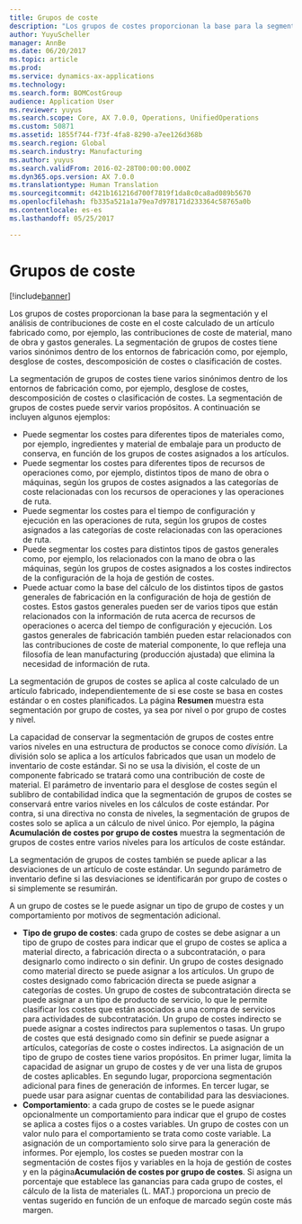 ```yaml
---
title: Grupos de coste
description: "Los grupos de costes proporcionan la base para la segmentación y el análisis de contribuciones de coste en el coste calculado de un artículo fabricado como, por ejemplo, las contribuciones de coste de material, mano de obra y gastos generales. La segmentación de grupos de costes tiene varios sinónimos dentro de los entornos de fabricación como, por ejemplo, desglose de costes, descomposición de costes o clasificación de costes."
author: YuyuScheller
manager: AnnBe
ms.date: 06/20/2017
ms.topic: article
ms.prod: 
ms.service: dynamics-ax-applications
ms.technology: 
ms.search.form: BOMCostGroup
audience: Application User
ms.reviewer: yuyus
ms.search.scope: Core, AX 7.0.0, Operations, UnifiedOperations
ms.custom: 50871
ms.assetid: 1855f744-f73f-4fa8-8290-a7ee126d368b
ms.search.region: Global
ms.search.industry: Manufacturing
ms.author: yuyus
ms.search.validFrom: 2016-02-28T00:00:00.000Z
ms.dyn365.ops.version: AX 7.0.0
ms.translationtype: Human Translation
ms.sourcegitcommit: d421b161216d700f7819f1da8c0ca8ad089b5670
ms.openlocfilehash: fb335a521a1a79ea7d978171d233364c58765a0b
ms.contentlocale: es-es
ms.lasthandoff: 05/25/2017

---
```


# <a name="cost-groups"></a>Grupos de coste

[!include[banner](../includes/banner.md)]


Los grupos de costes proporcionan la base para la segmentación y el análisis de contribuciones de coste en el coste calculado de un artículo fabricado como, por ejemplo, las contribuciones de coste de material, mano de obra y gastos generales. La segmentación de grupos de costes tiene varios sinónimos dentro de los entornos de fabricación como, por ejemplo, desglose de costes, descomposición de costes o clasificación de costes. 

La segmentación de grupos de costes tiene varios sinónimos dentro de los entornos de fabricación como, por ejemplo, desglose de costes, descomposición de costes o clasificación de costes. La segmentación de grupos de costes puede servir varios propósitos. A continuación se incluyen algunos ejemplos:

-   Puede segmentar los costes para diferentes tipos de materiales como, por ejemplo, ingredientes y material de embalaje para un producto de conserva, en función de los grupos de costes asignados a los artículos.
-   Puede segmentar los costes para diferentes tipos de recursos de operaciones como, por ejemplo, distintos tipos de mano de obra o máquinas, según los grupos de costes asignados a las categorías de coste relacionadas con los recursos de operaciones y las operaciones de ruta.
-   Puede segmentar los costes para el tiempo de configuración y ejecución en las operaciones de ruta, según los grupos de costes asignados a las categorías de coste relacionadas con las operaciones de ruta.
-   Puede segmentar los costes para distintos tipos de gastos generales como, por ejemplo, los relacionados con la mano de obra o las máquinas, según los grupos de costes asignados a los costes indirectos de la configuración de la hoja de gestión de costes.
-   Puede actuar como la base del cálculo de los distintos tipos de gastos generales de fabricación en la configuración de hoja de gestión de costes. Estos gastos generales pueden ser de varios tipos que están relacionados con la información de ruta acerca de recursos de operaciones o acerca del tiempo de configuración y ejecución. Los gastos generales de fabricación también pueden estar relacionados con las contribuciones de coste de material componente, lo que refleja una filosofía de lean manufacturing (producción ajustada) que elimina la necesidad de información de ruta.

La segmentación de grupos de costes se aplica al coste calculado de un artículo fabricado, independientemente de si ese coste se basa en costes estándar o en costes planificados. La página **Resumen** muestra esta segmentación por grupo de costes, ya sea por nivel o por grupo de costes y nivel. 

La capacidad de conservar la segmentación de grupos de costes entre varios niveles en una estructura de productos se conoce como *división*. La división solo se aplica a los artículos fabricados que usan un modelo de inventario de coste estándar. Si no se usa la división, el coste de un componente fabricado se tratará como una contribución de coste de material. El parámetro de inventario para el desglose de costes según el sublibro de contabilidad indica que la segmentación de grupos de costes se conservará entre varios niveles en los cálculos de coste estándar. Por contra, si una directiva no consta de niveles, la segmentación de grupos de costes solo se aplica a un cálculo de nivel único. Por ejemplo, la página **Acumulación de costes por grupo de costes** muestra la segmentación de grupos de costes entre varios niveles para los artículos de coste estándar. 

La segmentación de grupos de costes también se puede aplicar a las desviaciones de un artículo de coste estándar. Un segundo parámetro de inventario define si las desviaciones se identificarán por grupo de costes o si simplemente se resumirán. 

A un grupo de costes se le puede asignar un tipo de grupo de costes y un comportamiento por motivos de segmentación adicional.

-   **Tipo de grupo de costes**: cada grupo de costes se debe asignar a un tipo de grupo de costes para indicar que el grupo de costes se aplica a material directo, a fabricación directa o a subcontratación, o para designarlo como indirecto o sin definir. Un grupo de costes designado como material directo se puede asignar a los artículos. Un grupo de costes designado como fabricación directa se puede asignar a categorías de costes. Un grupo de costes de subcontratación directa se puede asignar a un tipo de producto de servicio, lo que le permite clasificar los costes que están asociados a una compra de servicios para actividades de subcontratación. Un grupo de costes indirecto se puede asignar a costes indirectos para suplementos o tasas. Un grupo de costes que está designado como sin definir se puede asignar a artículos, categorías de coste o costes indirectos. La asignación de un tipo de grupo de costes tiene varios propósitos. En primer lugar, limita la capacidad de asignar un grupo de costes y de ver una lista de grupos de costes aplicables. En segundo lugar, proporciona segmentación adicional para fines de generación de informes. En tercer lugar, se puede usar para asignar cuentas de contabilidad para las desviaciones.
-   **Comportamiento**: a cada grupo de costes se le puede asignar opcionalmente un comportamiento para indicar que el grupo de costes se aplica a costes fijos o a costes variables. Un grupo de costes con un valor nulo para el comportamiento se trata como coste variable. La asignación de un comportamiento solo sirve para la generación de informes. Por ejemplo, los costes se pueden mostrar con la segmentación de costes fijos y variables en la hoja de gestión de costes y en la página**Acumulación de costes por grupo de costes**. Si asigna un porcentaje que establece las ganancias para cada grupo de costes, el cálculo de la lista de materiales (L. MAT.) proporciona un precio de ventas sugerido en función de un enfoque de marcado según coste más margen.






